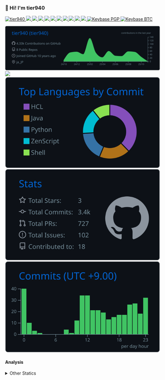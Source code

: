 ### 👋 Hi! I'm tier940

<p align="left"> 
  <a href="https://github.com/tier940/tier940/">
    <img src="https://komarev.com/ghpvc/?username=tier940" alt="tier940" />
  </a>
  <a href="http://twitter.com/tier940">
    <img height="20" src="https://img.shields.io/twitter/follow/tier940?label=Twitter&logo=twitter&style=flat" />
  </a>
  <a href="https://github.com/tier940">
    <img height="20" src="https://img.shields.io/github/followers/tier940?label=follow&logo=github&style=flat" />
  </a>
  <a href="https://www.reddit.com/user/tier940">
    <img height="20" src="https://img.shields.io/reddit/user-karma/combined/tier940?label=Reddit&logo=reddit&style=flat" />
  </a>
  <a href="https://stackoverflow.com/users/17317833/tier940">
    <img height="20" src="https://img.shields.io/stackexchange/stackoverflow/r/17317833?label=StackOverflow&logo=stack-overflow&style=flat" />
  </a>
  <a href="https://zenn.dev/tier940">
    <img height="20" src="https://zenn.badge.nikaera.com/s/tier940/likes" />
  </a>
  <a href="https://zenn.dev/tier940">
    <img height="20" src="https://zenn.badge.nikaera.com/s/tier940/followers" />
  </a>
  <a href="https://zenn.dev/tier940">
    <img height="20" src="https://zenn.badge.nikaera.com/s/tier940/articles" />
  </a>
  <a href="http://qiita.com/tier940">
    <img height="20" src="https://qiita-badge.apiapi.app/s/tier940/posts.svg" />
  </a>
  <a href="http://qiita.com/tier940">
    <img height="20" src="https://qiita-badge.apiapi.app/s/tier940/contributions.svg" />
  </a>
  <a href="https://github.com/tier940/tier940/">
    <img height="20" src="https://github.com/tier940/tier940/actions/workflows/main.yml/badge.svg" />
  </a>
  <a href="https://keybase.io/tier940">
    <img alt="Keybase PGP" src="https://img.shields.io/keybase/pgp/tier940">
  </a>
  <a href="https://keybase.io/tier940">
    <img alt="Keybase BTC" src="https://img.shields.io/keybase/btc/tier940">
  </a>
</p>

[![](https://raw.githubusercontent.com/tier940/tier940/main/profile-summary-card-output/github_dark/0-profile-details.svg)](https://github.com/vn7n24fzkq/github-profile-summary-cards)
[![](https://raw.githubusercontent.com/tier940/tier940/main/profile-summary-card-output/github_dark/1-repos-per-language.svg)](https://github.com/vn7n24fzkq/github-profile-summary-cards) [![](https://raw.githubusercontent.com/tier940/tier940/main/profile-summary-card-output/github_dark/2-most-commit-language.svg)](https://github.com/vn7n24fzkq/github-profile-summary-cards)
[![](https://raw.githubusercontent.com/tier940/tier940/main/profile-summary-card-output/github_dark/3-stats.svg)](https://github.com/vn7n24fzkq/github-profile-summary-cards) [![](https://raw.githubusercontent.com/tier940/tier940/main/profile-summary-card-output/github_dark/4-productive-time.svg)](https://github.com/vn7n24fzkq/github-profile-summary-cards)


#### Analysis
<!-- <img height="150" src="https://github.com/tier940/tier940/blob/master/images/stat.svg" alt="Alternative Text"/> -->

<details>
  <summary>Other Statics</summary>
  <!--START_SECTION:waka-->
![Code Time](http://img.shields.io/badge/Code%20Time-4%2C255%20hrs%209%20mins-blue)

**🐱 My GitHub Data** 

> 📦 33.8 kB Used in GitHub's Storage 
 > 
> 💼 Opted to Hire
 > 
> 📜 8 Public Repositories 
 > 
> 🔑 5 Private Repositories 
 > 
**I'm an Early 🐤** 

```text
🌞 Morning                163 commits         ██████░░░░░░░░░░░░░░░░░░░   22.99 % 
🌆 Daytime                276 commits         ██████████░░░░░░░░░░░░░░░   38.93 % 
🌃 Evening                199 commits         ███████░░░░░░░░░░░░░░░░░░   28.07 % 
🌙 Night                  71 commits          ███░░░░░░░░░░░░░░░░░░░░░░   10.01 % 
```
📅 **I'm Most Productive on Friday** 

```text
Monday                   55 commits          ██░░░░░░░░░░░░░░░░░░░░░░░   07.76 % 
Tuesday                  90 commits          ███░░░░░░░░░░░░░░░░░░░░░░   12.69 % 
Wednesday                101 commits         ████░░░░░░░░░░░░░░░░░░░░░   14.25 % 
Thursday                 59 commits          ██░░░░░░░░░░░░░░░░░░░░░░░   08.32 % 
Friday                   191 commits         ███████░░░░░░░░░░░░░░░░░░   26.94 % 
Saturday                 72 commits          ███░░░░░░░░░░░░░░░░░░░░░░   10.16 % 
Sunday                   141 commits         █████░░░░░░░░░░░░░░░░░░░░   19.89 % 
```


📊 **This Week I Spent My Time On** 

```text
🕑︎ Time Zone: Asia/Tokyo

💬 Programming Languages: 
Other                    35 hrs 37 mins      ██████████████████████░░░   87.80 % 
Java                     2 hrs 49 mins       ██░░░░░░░░░░░░░░░░░░░░░░░   06.96 % 
YAML                     1 hr 7 mins         █░░░░░░░░░░░░░░░░░░░░░░░░   02.79 % 
Markdown                 20 mins             ░░░░░░░░░░░░░░░░░░░░░░░░░   00.85 % 
MCLang                   12 mins             ░░░░░░░░░░░░░░░░░░░░░░░░░   00.52 % 

🔥 Editors: 
Edge                     35 hrs 31 mins      ██████████████████████░░░   87.57 % 
IntelliJ IDEA            3 hrs 18 mins       ██░░░░░░░░░░░░░░░░░░░░░░░   08.15 % 
VS Code                  1 hr 44 mins        █░░░░░░░░░░░░░░░░░░░░░░░░   04.28 % 

💻 Operating System: 
Windows                  38 hrs 2 mins       ███████████████████████░░   93.76 % 
Mac                      2 hrs 31 mins       ██░░░░░░░░░░░░░░░░░░░░░░░   06.24 % 
```

**I Mostly Code in Java** 

```text
Java                     13 repos            ████████████░░░░░░░░░░░░░   46.43 % 
Python                   2 repos             ██░░░░░░░░░░░░░░░░░░░░░░░   07.14 % 
ZenScript                2 repos             ██░░░░░░░░░░░░░░░░░░░░░░░   07.14 % 
Astro                    1 repo              █░░░░░░░░░░░░░░░░░░░░░░░░   03.57 % 
HTML                     1 repo              █░░░░░░░░░░░░░░░░░░░░░░░░   03.57 % 
```



**Timeline**

![Lines of Code chart](https://raw.githubusercontent.com/tier940/tier940/main/assets/bar_graph.png)


 Last Updated on 07/08/2024 01:01:52 UTC
<!--END_SECTION:waka-->
</details>

